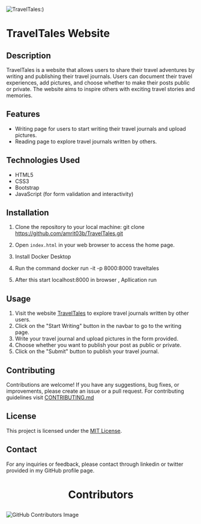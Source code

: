 ![TravelTales:)](https://github.com/amrit03b/TravelTales/assets/116283061/a6e97c6b-cda9-41b0-9598-5cc571176aa5)
# TravelTales Website

## Description

TravelTales is a website that allows users to share their travel adventures by writing and publishing their travel journals. Users can document their travel experiences, add pictures, and choose whether to make their posts public or private. The website aims to inspire others with exciting travel stories and memories.

## Features

- Writing page for users to start writing their travel journals and upload pictures.
- Reading page to explore travel journals written by others.

## Technologies Used

- HTML5
- CSS3
- Bootstrap
- JavaScript (for form validation and interactivity)

## Installation

1. Clone the repository to your local machine:
git clone https://github.com/amrit03b/TravelTales.git

2. Open `index.html` in your web browser to access the home page.

3. Install Docker Desktop

4. Run the command docker run -it -p 8000:8000 traveltales

5. After this start localhost:8000 in browser , Apllication run 

## Usage

1. Visit the website [TravelTales](https://amrit03b.github.io/TravelTales/) to explore travel journals written by other users.
2. Click on the "Start Writing" button in the navbar to go to the writing page.
3. Write your travel journal and upload pictures in the form provided.
4. Choose whether you want to publish your post as public or private.
5. Click on the "Submit" button to publish your travel journal.

## Contributing

Contributions are welcome! If you have any suggestions, bug fixes, or improvements, please create an issue or a pull request.
For contributing guidelines visit [CONTRIBUTING.md](https://github.com/amrit03b/TravelTales/blob/main/CONTRIBUTING.md)

## License

This project is licensed under the [MIT License](LICENSE).

## Contact

For any inquiries or feedback, please contact through linkedin or twitter provided in my GitHub profile page.

# <p align="center">Contributors

![GitHub Contributors Image](https://contrib.rocks/image?repo=amrit03b/TravelTales) 
